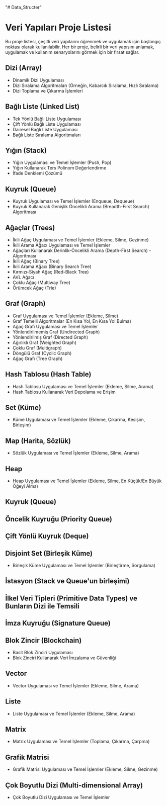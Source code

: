 "# Data_Structer"

# Veri Yapıları Proje Listesi

Bu proje listesi, çeşitli veri yapılarını öğrenmek ve uygulamak için başlangıç noktası olarak kullanılabilir. Her bir proje, belirli bir veri yapısını anlamak, uygulamak ve kullanım senaryolarını görmek için bir fırsat sağlar.

## Dizi (Array)

- Dinamik Dizi Uygulaması
- Dizi Sıralama Algoritmaları (Örneğin, Kabarcık Sıralama, Hızlı Sıralama)
- Dizi Toplama ve Çıkarma İşlemleri

## Bağlı Liste (Linked List)

- Tek Yönlü Bağlı Liste Uygulaması
- Çift Yönlü Bağlı Liste Uygulaması
- Dairesel Bağlı Liste Uygulaması
- Bağlı Liste Sıralama Algoritmaları

## Yığın (Stack)

- Yığın Uygulaması ve Temel İşlemler (Push, Pop)
- Yığın Kullanarak Ters Polinom Değerlendirme
- İfade Denklemi Çözümü

## Kuyruk (Queue)

- Kuyruk Uygulaması ve Temel İşlemler (Enqueue, Dequeue)
- Kuyruk Kullanarak Genişlik Öncelikli Arama (Breadth-First Search) Algoritması

## Ağaçlar (Trees)

- İkili Ağaç Uygulaması ve Temel İşlemler (Ekleme, Silme, Gezinme)
- İkili Arama Ağacı Uygulaması ve Temel İşlemler
- Ağaçları Kullanarak Derinlik-Öncelikli Arama (Depth-First Search) - Algoritması
- İkili Ağaç (Binary Tree)
- İkili Arama Ağacı (Binary Search Tree)
- Kırmızı-Siyah Ağaç (Red-Black Tree)
- AVL Ağacı
- Çoklu Ağaç (Multiway Tree)
- Örümcek Ağaç (Trie)

## Graf (Graph)

- Graf Uygulaması ve Temel İşlemler (Ekleme, Silme)
- Graf Temelli Algoritmalar (En Kısa Yol, En Kısa Yol Bulma)
- Ağaç Grafı Uygulaması ve Temel İşlemler
- Yönlendirilmemiş Graf (Undirected Graph)
- Yönlendirilmiş Graf (Directed Graph)
- Ağırlıklı Graf (Weighted Graph)
- Çoklu Graf (Multigraph)
- Döngülü Graf (Cyclic Graph)
- Ağaç Grafı (Tree Graph)

## Hash Tablosu (Hash Table)

- Hash Tablosu Uygulaması ve Temel İşlemler (Ekleme, Silme, Arama)
- Hash Tablosu Kullanarak Veri Depolama ve Erişim

## Set (Küme)

- Küme Uygulaması ve Temel İşlemler (Ekleme, Çıkarma, Kesişim, Birleşim)

## Map (Harita, Sözlük)

- Sözlük Uygulaması ve Temel İşlemler (Ekleme, Silme, Arama)

## Heap

- Heap Uygulaması ve Temel İşlemler (Ekleme, Silme, En Küçük/En Büyük Öğeyi Alma)

## Kuyruk (Queue)

## Öncelik Kuyruğu (Priority Queue)

## Çift Yönlü Kuyruk (Deque)

## Disjoint Set (Birleşik Küme)

- Birleşik Küme Uygulaması ve Temel İşlemler (Birleştirme, Sorgulama)

## İstasyon (Stack ve Queue'un birleşimi)

## İlkel Veri Tipleri (Primitive Data Types) ve Bunların Dizi ile Temsili

## İmza Kuyruğu (Signature Queue)

## Blok Zincir (Blockchain)

- Basit Blok Zinciri Uygulaması
- Blok Zinciri Kullanarak Veri İmzalama ve Güvenliği

## Vector

- Vector Uygulaması ve Temel İşlemler (Ekleme, Silme, Arama)

## Liste

- Liste Uygulaması ve Temel İşlemler (Ekleme, Silme, Arama)

## Matrix

- Matrix Uygulaması ve Temel İşlemler (Toplama, Çıkarma, Çarpma)

## Grafik Matrisi

- Grafik Matrisi Uygulaması ve Temel İşlemler (Ekleme, Silme, Gezinme)

## Çok Boyutlu Dizi (Multi-dimensional Array)

- Çok Boyutlu Dizi Uygulaması ve Temel İşlemler

